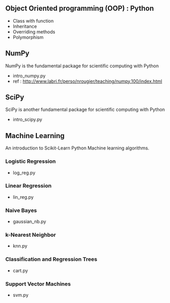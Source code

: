 ## Object Oriented programming (OOP) : Python
- Class with function
- Inheritance
- Overriding methods
- Polymorphism 

## NumPy
NumPy is the fundamental package for scientific computing with Python
- intro_numpy.py
- ref : http://www.labri.fr/perso/nrougier/teaching/numpy.100/index.html

## SciPy
SciPy is another fundamental package for scientific computing with Python
- intro_scipy.py


## Machine Learning 

An introduction to Scikit-Learn Python Machine learning algorithms.

### Logistic Regression

- log_reg.py 


### Linear Regression

- lin_reg.py 

### Naive Bayes

- gaussian_nb.py

### k-Nearest Neighbor

- knn.py

### Classification and Regression Trees

- cart.py

### Support Vector Machines

- svm.py

